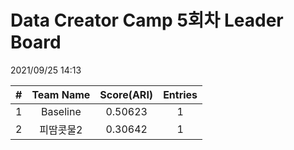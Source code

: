 # Data Creator Camp 5회차 Leader Board
2021/09/25 14:13

|#|Team Name|Score(ARI)|Entries|  
|:---:|:---:|:---:|:---:|  
|1|Baseline|0.50623|1|  
|2|피땀콧물2|0.30642|1|  
